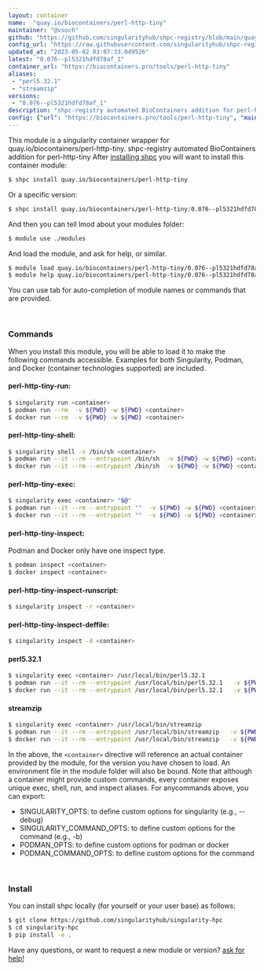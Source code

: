 ```yaml
---
layout: container
name:  "quay.io/biocontainers/perl-http-tiny"
maintainer: "@vsoch"
github: "https://github.com/singularityhub/shpc-registry/blob/main/quay.io/biocontainers/perl-http-tiny/container.yaml"
config_url: "https://raw.githubusercontent.com/singularityhub/shpc-registry/main/quay.io/biocontainers/perl-http-tiny/container.yaml"
updated_at: "2023-05-02 03:07:33.049526"
latest: "0.076--pl5321hdfd78af_1"
container_url: "https://biocontainers.pro/tools/perl-http-tiny"
aliases:
 - "perl5.32.1"
 - "streamzip"
versions:
 - "0.076--pl5321hdfd78af_1"
description: "shpc-registry automated BioContainers addition for perl-http-tiny"
config: {"url": "https://biocontainers.pro/tools/perl-http-tiny", "maintainer": "@vsoch", "description": "shpc-registry automated BioContainers addition for perl-http-tiny", "latest": {"0.076--pl5321hdfd78af_1": "sha256:85234157098e732a0b1e38a230a899e121fabf2e1846c3cfdb28c1cb8e8fce93"}, "tags": {"0.076--pl5321hdfd78af_1": "sha256:85234157098e732a0b1e38a230a899e121fabf2e1846c3cfdb28c1cb8e8fce93"}, "docker": "quay.io/biocontainers/perl-http-tiny", "aliases": {"perl5.32.1": "/usr/local/bin/perl5.32.1", "streamzip": "/usr/local/bin/streamzip"}}
---
```


This module is a singularity container wrapper for quay.io/biocontainers/perl-http-tiny.
shpc-registry automated BioContainers addition for perl-http-tiny
After [installing shpc](#install) you will want to install this container module:


```bash
$ shpc install quay.io/biocontainers/perl-http-tiny
```

Or a specific version:

```bash
$ shpc install quay.io/biocontainers/perl-http-tiny:0.076--pl5321hdfd78af_1
```

And then you can tell lmod about your modules folder:

```bash
$ module use ./modules
```

And load the module, and ask for help, or similar.

```bash
$ module load quay.io/biocontainers/perl-http-tiny/0.076--pl5321hdfd78af_1
$ module help quay.io/biocontainers/perl-http-tiny/0.076--pl5321hdfd78af_1
```

You can use tab for auto-completion of module names or commands that are provided.

<br>

### Commands

When you install this module, you will be able to load it to make the following commands accessible.
Examples for both Singularity, Podman, and Docker (container technologies supported) are included.

#### perl-http-tiny-run:

```bash
$ singularity run <container>
$ podman run --rm  -v ${PWD} -w ${PWD} <container>
$ docker run --rm  -v ${PWD} -w ${PWD} <container>
```

#### perl-http-tiny-shell:

```bash
$ singularity shell -s /bin/sh <container>
$ podman run --it --rm --entrypoint /bin/sh  -v ${PWD} -w ${PWD} <container>
$ docker run --it --rm --entrypoint /bin/sh  -v ${PWD} -w ${PWD} <container>
```

#### perl-http-tiny-exec:

```bash
$ singularity exec <container> "$@"
$ podman run --it --rm --entrypoint ""  -v ${PWD} -w ${PWD} <container> "$@"
$ docker run --it --rm --entrypoint ""  -v ${PWD} -w ${PWD} <container> "$@"
```

#### perl-http-tiny-inspect:

Podman and Docker only have one inspect type.

```bash
$ podman inspect <container>
$ docker inspect <container>
```

#### perl-http-tiny-inspect-runscript:

```bash
$ singularity inspect -r <container>
```

#### perl-http-tiny-inspect-deffile:

```bash
$ singularity inspect -d <container>
```


#### perl5.32.1

```bash
$ singularity exec <container> /usr/local/bin/perl5.32.1
$ podman run --it --rm --entrypoint /usr/local/bin/perl5.32.1   -v ${PWD} -w ${PWD} <container> -c " $@"
$ docker run --it --rm --entrypoint /usr/local/bin/perl5.32.1   -v ${PWD} -w ${PWD} <container> -c " $@"
```


#### streamzip

```bash
$ singularity exec <container> /usr/local/bin/streamzip
$ podman run --it --rm --entrypoint /usr/local/bin/streamzip   -v ${PWD} -w ${PWD} <container> -c " $@"
$ docker run --it --rm --entrypoint /usr/local/bin/streamzip   -v ${PWD} -w ${PWD} <container> -c " $@"
```



In the above, the `<container>` directive will reference an actual container provided
by the module, for the version you have chosen to load. An environment file in the
module folder will also be bound. Note that although a container
might provide custom commands, every container exposes unique exec, shell, run, and
inspect aliases. For anycommands above, you can export:

 - SINGULARITY_OPTS: to define custom options for singularity (e.g., --debug)
 - SINGULARITY_COMMAND_OPTS: to define custom options for the command (e.g., -b)
 - PODMAN_OPTS: to define custom options for podman or docker
 - PODMAN_COMMAND_OPTS: to define custom options for the command

<br>

### Install

You can install shpc locally (for yourself or your user base) as follows:

```bash
$ git clone https://github.com/singularityhub/singularity-hpc
$ cd singularity-hpc
$ pip install -e .
```

Have any questions, or want to request a new module or version? [ask for help!](https://github.com/singularityhub/singularity-hpc/issues)